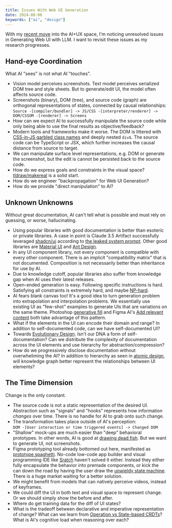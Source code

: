 ```yaml
---
title: Issues With Web UI Generation
date: 2024-08-06
keywords: ["ai", "design"]
---
```


With my [recent move](./20240731-reinventing-on-principle.md) into the AI+UX space, I'm noticing unresolved issues in Generating Web UI with LLM. I want to revisit these issues as my research progresses.

## Hand-eye Coordination

What AI "sees" is not what AI "touches".

- Vision model perceives screenshots. Text model perceives serialized DOM tree and style sheets. But to generate/edit UI, the model often affects source code.
- Screenshots (binary), DOM (tree), and source code (graph) are orthogonal representations of states, connected by causal relationships:  
  `Source -[compiler/bundler] -> JS/CSS -[interpreter/renderer] -> DOM/CSSOM -[renderer] -> Screens`
- How can we expect AI to successfully manipulate the source code while only being able to use the final results as objective/feedback?
- Modern tools and frameworks make it worse. The DOM is littered with [CSS-in-JS garbled class names](https://stackoverflow.com/questions/59686504/whats-the-purpose-of-giving-unreadable-css-class-names-in-whatsapp-web) and deeply nested `div`s. The source code can be TypeScript or JSX, which further increases the causal distance from source to target.
- We can manipulate surface level representations, e.g. DOM or generate the screenshot, but the edit is cannot be persisted back to the source code.
- How do we express goals and constraints in the visual space? [tldraw/makereal](https://github.com/tldraw/make-real) is a solid start.
- How do we engineer "backpropagation" for Web UI Generation?
- How do we provide "direct manipulation" to AI?

## Unknown Unknowns

Without great documentation, AI can't tell what is possible and must rely on guessing, or worse, hallucinating.

- Using popular libraries with good documentation is better than esoteric or private libraries. A case in point is Claude 3.5 Artifact successfully leveraged [shadcn/ui](https://ui.shadcn.com/) according to [the leaked system prompt](https://gist.github.com/dedlim/6bf6d81f77c19e20cd40594aa09e3ecd). Other good libraries are [Material UI](https://mui.com/material-ui/) and [Ant Design](https://ant.design/).
- In any UI component library, not every component is compatible with every other component. There is an implicit "compatibility matrix" that is not documented. Composition is not necessarily better than inheritance for use by AI.
- Due to knowledge cutoff, popular libraries also suffer from knowledge gap when AI uses their latest releases.
- Open-ended generation is easy. Following specific instructions is hard. Satisfying all constraints is extremely hard, and maybe [NP-hard](https://en.wikipedia.org/wiki/Complexity_of_constraint_satisfaction).
- AI fears blank canvas too! It's a good idea to turn generation problem into extrapolation and interpolation problems. We essentially use existing UI as "few-shot" examples to generate UIs that are variations on the same theme. Photoshop [generative fill](https://www.adobe.com/products/photoshop/generative-fill.html) and Figma AI's [Add relevant content](https://www.figma.com/blog/introducing-figma-ai/#bring-designs-to-life-with-realistic-copy-and) both take advantage of this pattern.
- What if the elements in the UI can encode their domain and range? In addition to self-documented code, can we have self-documented UI?
- Towards [Evolutionary Design](https://en.wikipedia.org/wiki/Evolutionary_computation). Isn't our DNA a form of self-documentation? Can we distribute the complexity of documentation across the UI elements and use hierarchy for abstraction/compression?
- How do we progressively disclose documentation without overwheliming the AI? In addition to hierarchy as seen in [atomic design](https://bradfrost.com/blog/post/atomic-web-design/), will knowledge graph better represent the relationships between UI elements?

## The Time Dimension

Change is the only constant.

- The source code is not a static representation of the desired UI. Abstraction such as "signals" and "hooks" represents how information _changes_ over time. There is no handle for AI to grab onto such change.
- The transformation takes place outside of AI's perception:  
  `DOM -[User interaction or time triggered events] -> Changed DOM`
- "Shallow" mock-ups are much easier than "deep" behavioral prototypes. In other words, AI is good at [drawing dead fish](https://vimeo.com/64895205). But we want to generate UI, not screenshots.
- Figma prototyping tool already bottomed out here, manifested as [prototype spaghetti](https://forum.figma.com/t/header-nav-and-prototype-spaghetti/1534). No-code low-code app builder and visual programming IDE like [Sratch](https://scratch.mit.edu/) haven't solved it either. Instead they either fully encapsulate the behavior into premade components, or kick the can down the road by having the user draw the [unwieldy state machine](https://blog.sbensu.com/posts/demand-for-visual-programming/). There is a huge market waiting for a better solution.
- We might benefit from models that can natively perceive videos, instead of keyframes.
- We could diff the UI in both text and visual space to represent change. Or we should simply show the before and after.
- Where do get training data for the diff of UI states?
- What is the tradeoff between declarative and imperative representation of change? What can we learn from [Operation vs State-based CRDTs](https://en.wikipedia.org/wiki/Conflict-free_replicated_data_type#Types_of_CRDTs)? What is AI's cognitive load when reasoning over each?
